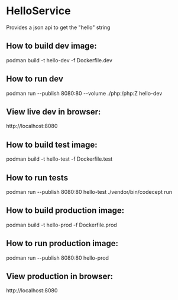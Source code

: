 # HelloService

Provides a json api to get the "hello" string

## How to build dev image:

 podman build -t hello-dev -f Dockerfile.dev

## How to run dev

podman run --publish 8080:80 --volume ./php:/php:Z hello-dev

## View live dev in browser:

http://localhost:8080

## How to build test image:

 podman build -t hello-test -f Dockerfile.test

## How to run tests

podman run --publish 8080:80 hello-test ./vendor/bin/codecept run

## How to build production image:

 podman build -t hello-prod -f Dockerfile.prod 

## How to run production image:

podman run --publish 8080:80 hello-prod

## View production in browser:

http://localhost:8080

